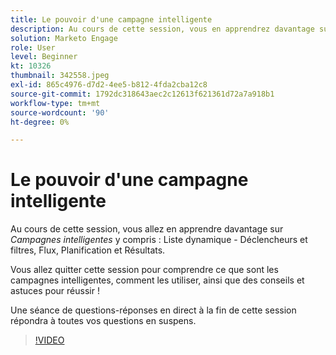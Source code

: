 ```yaml
---
title: Le pouvoir d'une campagne intelligente
description: Au cours de cette session, vous en apprendrez davantage sur les campagnes intelligentes, notamment la liste dynamique - Déclencheurs et filtres, Flux, Planification et Résultats.
solution: Marketo Engage
role: User
level: Beginner
kt: 10326
thumbnail: 342558.jpeg
exl-id: 865c4976-d7d2-4ee5-b812-4fda2cba12c8
source-git-commit: 1792dc318643aec2c12613f621361d72a7a918b1
workflow-type: tm+mt
source-wordcount: '90'
ht-degree: 0%

---
```


# Le pouvoir d&#39;une campagne intelligente

Au cours de cette session, vous allez en apprendre davantage sur *Campagnes intelligentes* y compris : Liste dynamique - Déclencheurs et filtres, Flux, Planification et Résultats.

Vous allez quitter cette session pour comprendre ce que sont les campagnes intelligentes, comment les utiliser, ainsi que des conseils et astuces pour réussir !

Une séance de questions-réponses en direct à la fin de cette session répondra à toutes vos questions en suspens.

>[!VIDEO](https://video.tv.adobe.com/v/342558/?quality=12&learn=on)
